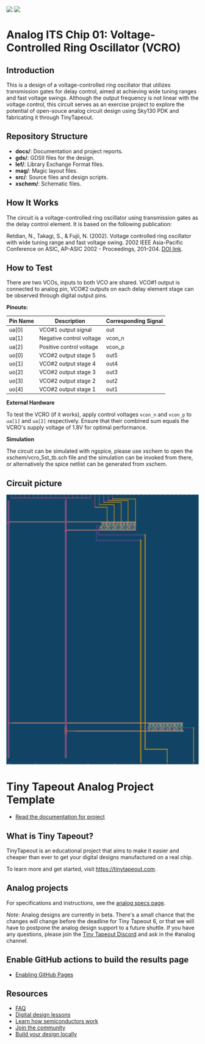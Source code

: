 ![](../../workflows/gds/badge.svg) ![](../../workflows/docs/badge.svg)

# Analog ITS Chip 01: Voltage-Controlled Ring Oscillator (VCRO)

## Introduction

This is a design of a voltage-controlled ring oscillator that utilizes transmission gates for delay control, aimed at achieving wide tuning ranges and fast voltage swings. Although the output frequency is not linear with the voltage control, this circuit serves as an exercise project to explore the potential of open-souce analog circuit design using Sky130 PDK and fabricating it through TinyTapeout.

## Repository Structure

- **docs/**: Documentation and project reports.
- **gds/**: GDSII files for the design.
- **lef/**: Library Exchange Format files.
- **mag/**: Magic layout files.
- **src/**: Source files and design scripts.
- **xschem/**: Schematic files.

## How It Works

The circuit is a voltage-controlled ring oscillator using transmission gates as the delay control element. It is based on the following publication:

Retdian, N., Takagi, S., & Fujii, N. (2002). Voltage controlled ring oscillator with wide tuning range and fast voltage swing. 2002 IEEE Asia-Pacific Conference on ASIC, AP-ASIC 2002 - Proceedings, 201–204. [DOI link](https://doi.org/10.1109/APASIC.2002.1031567).

## How to Test

There are two VCOs, inputs to both VCO are shared. VCO#1 output is connected to analog pin, VCO#2 outputs on each delay element stage can be observed through digital output pins.

**Pinouts:**

| Pin Name | Description               | Corresponding Signal |
|----------|---------------------------|----------------------|
| ua[0]    | VCO#1 output signal       | out                  |
| ua[1]    | Negative control voltage  | vcon_n               |
| ua[2]    | Positive control voltage  | vcon_p               |
| uo[0]    | VCO#2 output stage 5      | out5                 |
| uo[1]    | VCO#2 output stage 4      | out4                 |
| uo[2]    | VCO#2 output stage 3      | out3                 |
| uo[3]    | VCO#2 output stage 2      | out2                 |
| uo[4]    | VCO#2 output stage 1      | out1                 |

**External Hardware**

To test the VCRO (if it works), apply control voltages `vcon_n` and `vcon_p` to `ua[1]` and `ua[2]` respectively. Ensure that their combined sum equals the VCRO's supply voltage of 1.8V for optimal performance.

**Simulation**

The circuit can be simulated with ngspice, please use xschem to open the xschem/vcro_5st_tb.sch file and the simulation can be invoked from there, or alternatively the spice netlist can be generated from xschem.

## Circuit picture

![Circuit Layout](/docs/vcro_alits01.png)

# Tiny Tapeout Analog Project Template

- [Read the documentation for project](docs/info.md)

## What is Tiny Tapeout?

TinyTapeout is an educational project that aims to make it easier and cheaper than ever to get your digital designs manufactured on a real chip.

To learn more and get started, visit https://tinytapeout.com.

## Analog projects

For specifications and instructions, see the [analog specs page](https://tinytapeout.com/specs/analog/).

*Note*: Analog designs are currently in beta. There's a small chance that the changes will change before the deadline for Tiny Tapeout 6, or that we will have to postpone the analog design support to a future shuttle. If you have any questions, please join the [Tiny Tapeout Discord](https://tinytapeout.com/discord) and ask in the #analog channel.

## Enable GitHub actions to build the results page

- [Enabling GitHub Pages](https://tinytapeout.com/faq/#my-github-action-is-failing-on-the-pages-part)

## Resources

- [FAQ](https://tinytapeout.com/faq/)
- [Digital design lessons](https://tinytapeout.com/digital_design/)
- [Learn how semiconductors work](https://tinytapeout.com/siliwiz/)
- [Join the community](https://tinytapeout.com/discord)
- [Build your design locally](https://docs.google.com/document/d/1aUUZ1jthRpg4QURIIyzlOaPWlmQzr-jBn3wZipVUPt4)
